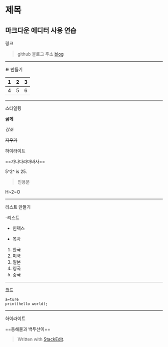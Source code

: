 ﻿# 제목

마크다운 에디터 사용 연습
---
링크 
> github 블로그 주소 [blog](https://himmelwants.github.io/)
---


표 만들기


| 1 | 2 | 3 |
|--|--|--|
| 4 | 5 | 6 |

---

스타일링

__굵게__

*강조*

~~지우기~~

하이라이트

==가나다라마바사==


5^2^ is 25.


> 인용문


H~2~O


---

리스트 만들기

-리스트
* 인덱스
+ 목차

1. 한국
2. 미국
3. 일본
4. 영국
5. 중국

---

코드 

    a=ture
    print(hello world);

---
하이라이트

==동해물과 백두산이==

> Written with [StackEdit](https://stackedit.io/).
<!--stackedit_data:
eyJoaXN0b3J5IjpbLTc4NzA2MTI0MCwtMTQ4Nzc3OTA2MF19
-->